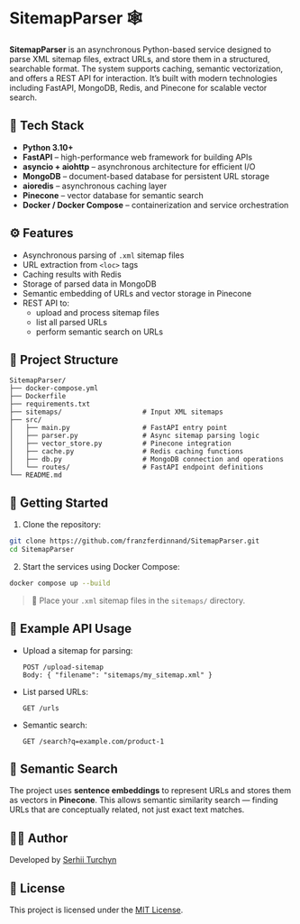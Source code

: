 # SitemapParser 🕸️

**SitemapParser** is an asynchronous Python-based service designed to parse XML sitemap files, extract URLs, and store them in a structured, searchable format. The system supports caching, semantic vectorization, and offers a REST API for interaction. It’s built with modern technologies including FastAPI, MongoDB, Redis, and Pinecone for scalable vector search.

## 🧰 Tech Stack

- **Python 3.10+**
- **FastAPI** – high-performance web framework for building APIs
- **asyncio + aiohttp** – asynchronous architecture for efficient I/O
- **MongoDB** – document-based database for persistent URL storage
- **aioredis** – asynchronous caching layer
- **Pinecone** – vector database for semantic search
- **Docker / Docker Compose** – containerization and service orchestration

## ⚙️ Features

- Asynchronous parsing of `.xml` sitemap files
- URL extraction from `<loc>` tags
- Caching results with Redis
- Storage of parsed data in MongoDB
- Semantic embedding of URLs and vector storage in Pinecone
- REST API to:
  - upload and process sitemap files
  - list all parsed URLs
  - perform semantic search on URLs

## 📁 Project Structure

```
SitemapParser/
├── docker-compose.yml
├── Dockerfile
├── requirements.txt
├── sitemaps/                    # Input XML sitemaps
├── src/
│   ├── main.py                  # FastAPI entry point
│   ├── parser.py                # Async sitemap parsing logic
│   ├── vector_store.py          # Pinecone integration
│   ├── cache.py                 # Redis caching functions
│   ├── db.py                    # MongoDB connection and operations
│   └── routes/                  # FastAPI endpoint definitions
└── README.md
```

## 🚀 Getting Started

1. Clone the repository:

```bash
git clone https://github.com/franzferdinnand/SitemapParser.git
cd SitemapParser
```

2. Start the services using Docker Compose:

```bash
docker compose up --build
```

> 📂 Place your `.xml` sitemap files in the `sitemaps/` directory.

## 🔗 Example API Usage

- Upload a sitemap for parsing:
  ```
  POST /upload-sitemap
  Body: { "filename": "sitemaps/my_sitemap.xml" }
  ```

- List parsed URLs:
  ```
  GET /urls
  ```

- Semantic search:
  ```
  GET /search?q=example.com/product-1
  ```

## 🧠 Semantic Search

The project uses **sentence embeddings** to represent URLs and stores them as vectors in **Pinecone**. This allows semantic similarity search — finding URLs that are conceptually related, not just exact text matches.

## 🧑‍💻 Author

Developed by [Serhii Turchyn](https://github.com/franzferdinnand)

## 📝 License

This project is licensed under the [MIT License](LICENSE).